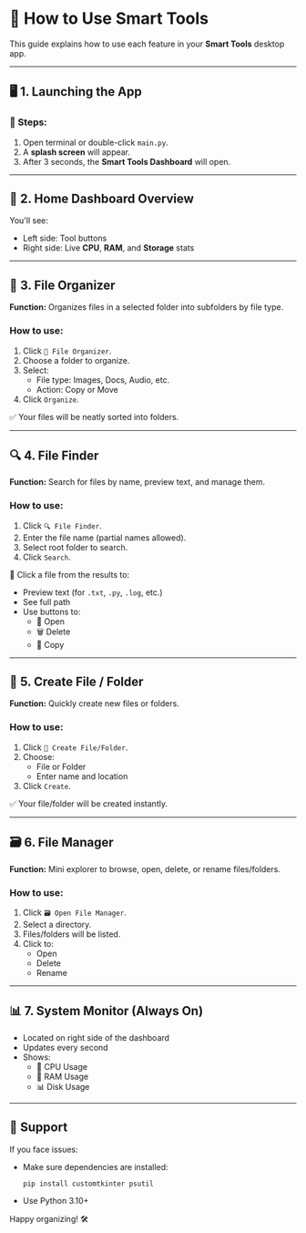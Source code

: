 
# 📘 How to Use Smart Tools

This guide explains how to use each feature in your **Smart Tools** desktop app.

---

## 🖥️ 1. Launching the App

### 🔹 Steps:
1. Open terminal or double-click `main.py`.
2. A **splash screen** will appear.
3. After 3 seconds, the **Smart Tools Dashboard** will open.

---

## 🧰 2. Home Dashboard Overview

You'll see:
- Left side: Tool buttons
- Right side: Live **CPU**, **RAM**, and **Storage** stats

---

## 🔧 3. File Organizer

**Function:** Organizes files in a selected folder into subfolders by file type.

### How to use:
1. Click `📁 File Organizer`.
2. Choose a folder to organize.
3. Select:
   - File type: Images, Docs, Audio, etc.
   - Action: Copy or Move
4. Click `Organize`.

✅ Your files will be neatly sorted into folders.

---

## 🔍 4. File Finder

**Function:** Search for files by name, preview text, and manage them.

### How to use:
1. Click `🔍 File Finder`.
2. Enter the file name (partial names allowed).
3. Select root folder to search.
4. Click `Search`.

🔸 Click a file from the results to:
- Preview text (for `.txt`, `.py`, `.log`, etc.)
- See full path
- Use buttons to:
  - 📂 Open
  - 🗑️ Delete
  - 📄 Copy

---

## 📂 5. Create File / Folder

**Function:** Quickly create new files or folders.

### How to use:
1. Click `📂 Create File/Folder`.
2. Choose:
   - File or Folder
   - Enter name and location
3. Click `Create`.

✅ Your file/folder will be created instantly.

---

## 🗃️ 6. File Manager

**Function:** Mini explorer to browse, open, delete, or rename files/folders.

### How to use:
1. Click `🗃️ Open File Manager`.
2. Select a directory.
3. Files/folders will be listed.
4. Click to:
   - Open
   - Delete
   - Rename

---

## 📊 7. System Monitor (Always On)

- Located on right side of the dashboard
- Updates every second
- Shows:
  - 🧠 CPU Usage
  - 💽 RAM Usage
  - 📊 Disk Usage

---

## 🙋 Support

If you face issues:
- Make sure dependencies are installed:
  ```
  pip install customtkinter psutil
  ```
- Use Python 3.10+

Happy organizing! 🛠️
